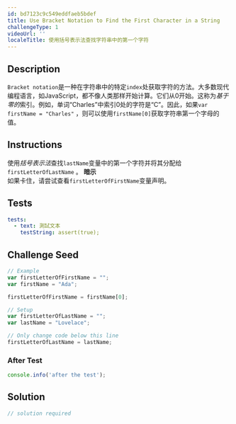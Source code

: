 ```yaml
---
id: bd7123c9c549eddfaeb5bdef
title: Use Bracket Notation to Find the First Character in a String
challengeType: 1
videoUrl: ''
localeTitle: 使用括号表示法查找字符串中的第一个字符
---
```


## Description
<section id="description"> <code>Bracket notation</code>是一种在字符串中的特定<code>index</code>处获取字符的方法。大多数现代编程语言，如JavaScript，都不像人类那样开始计算。它们从0开始。这称为<dfn>基于零的</dfn>索引。例如，单词“Charles”中索引0处的字符是“C”。因此，如果<code>var firstName = &quot;Charles&quot;</code> ，则可以使用<code>firstName[0]</code>获取字符串第一个字母的值。 </section>

## Instructions
<section id="instructions">使用<dfn>括号表示法</dfn>查找<code>lastName</code>变量中的第一个字符并将其分配给<code>firstLetterOfLastName</code> 。 <strong>暗示</strong> <br>如果卡住，请尝试查看<code>firstLetterOfFirstName</code>变量声明。 </section>

## Tests
<section id='tests'>

```yml
tests:
  - text: 測試文本
    testString: assert(true);

```

</section>

## Challenge Seed
<section id='challengeSeed'>

<div id='js-seed'>

```js
// Example
var firstLetterOfFirstName = "";
var firstName = "Ada";

firstLetterOfFirstName = firstName[0];

// Setup
var firstLetterOfLastName = "";
var lastName = "Lovelace";

// Only change code below this line
firstLetterOfLastName = lastName;

```

</div>


### After Test
<div id='js-teardown'>

```js
console.info('after the test');
```

</div>

</section>

## Solution
<section id='solution'>

```js
// solution required
```
</section>

